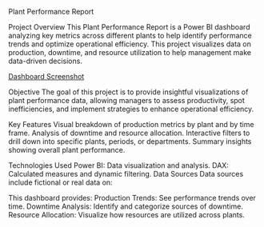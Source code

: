 Plant Performance Report

Project Overview
This Plant Performance Report is a Power BI dashboard analyzing key metrics across different plants to help identify performance trends and optimize operational efficiency. This project visualizes data on production, downtime, and resource utilization to help management make data-driven decisions.


[Dashboard Screenshot](screenshots/https://github.com/AriaMinYG/POWER-BI-PROJECTS/blob/f361f3dd8dca82200d8371108c60b3c35376d87f/Screenshot%20(45).png)



Objective
The goal of this project is to provide insightful visualizations of plant performance data, allowing managers to assess productivity, spot inefficiencies, and implement strategies to enhance operational efficiency.



Key Features
Visual breakdown of production metrics by plant and by time frame.
Analysis of downtime and resource allocation.
Interactive filters to drill down into specific plants, periods, or departments.
Summary insights showing overall plant performance.



Technologies Used
Power BI: Data visualization and analysis.
DAX: Calculated measures and dynamic filtering.
Data Sources
Data sources include fictional or real data on:


This dashboard provides:
Production Trends: See performance trends over time.
Downtime Analysis: Identify and categorize sources of downtime.
Resource Allocation: Visualize how resources are utilized across plants.
